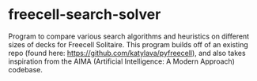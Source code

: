 # freecell-search-solver
Program to compare various search algorithms and heuristics on different sizes of decks for Freecell Solitaire. This program builds off of an existing repo (found here: https://github.com/katylava/pyfreecell), and also takes inspiration from the AIMA (Artificial Intelligence: A Modern Approach) codebase.
